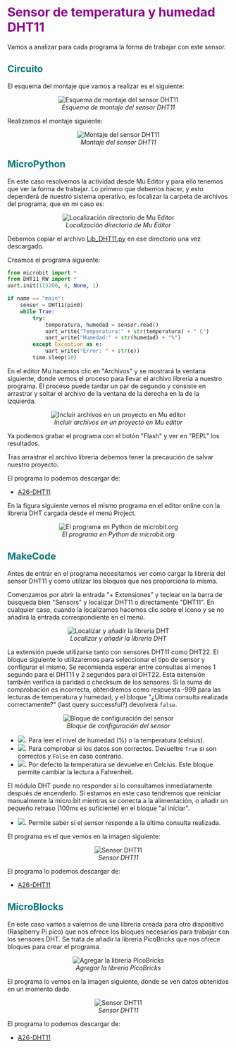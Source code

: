 # <FONT COLOR=#8B008B>Sensor de temperatura y humedad DHT11</font>
Vamos a analizar para cada programa la forma de trabajar con este sensor.

## <FONT COLOR=#007575>**Circuito**</font>
El esquema del montaje que vamos a realizar es el siguiente:

<center>

![Esquema de montaje del sensor DHT11](../img/actividades/A26/A26_esquema.png)  
*Esquema de montaje del sensor DHT11*

</center>

Realizamos el montaje siguiente:

<center>

![Montaje del sensor DHT11](../img/actividades/A26/A26_montaje.png)  
*Montaje del sensor DHT11*

</center>

## <FONT COLOR=#007575>**MicroPython**</font>
En este caso resolvemos la actividad desde Mu Editor y para ello tenemos que ver la forma de trabajar. Lo primero que debemos hacer, y esto dependerá de nuestro sistema operativo, es localizar la carpeta de archivos del programa, que en mi caso es:

<center>

![Localización directorio de Mu Editor](../img/actividades/A26/directorio.png)  
*Localización directorio de Mu Editor*

</center>

Debemos copiar el archivo [Lib_DHT11.py](../programas/upy/PythonLibrary/Lib_DHT11.py) en ese directorio una vez descargado.

Creamos el programa siguiente:

~~~py
from microbit import *
from DHT11_RW import *
uart.init(115200, 8, None, 1)

if name == "main":
    sensor = DHT11(pin0)
    while True:
        try:
            temperatura, humedad = sensor.read()
            uart_write("Temperatura:" + str(temperatura) + " C")
            uart_write("Humedad:" + str(humedad) + "%")
        except Exception as e:
            uart_write("Error: " + str(e))
        time.sleep(10)
~~~

En el editor Mu hacemos clic en "Archivos" y se mostrará la ventana siguiente, donde vemos el proceso para llevar el archivo libreria a nuestro programa. El proceso puede tardar un par de segundo y consiste en arrastrar y soltar el archivo de la ventana de la derecha en la de la izquierda.

<center>

![Incluir archivos en un proyecto en Mu editor](../img/actividades/A26/incluir.gif)  
*Incluir archivos en un proyecto en Mu editor*

</center>

Ya podemos grabar el programa con el botón "Flash" y ver en "REPL" los resultados.

Tras arrastrar el archivo libreria debemos tener la precaución de salvar nuestro proyecto.

El programa lo podemos descargar de:

* [A26-DHT11](../programas/upy/A26-DHT11.py)

En la figura siguiente vemos el mismo programa en el editor online con la libreria DHT cargada desde el menú Project.

<center>

![El programa en Python de microbit.org](../img/actividades/A26/prog_py_online.png)  
*El programa en Python de microbit.org*

</center>

## <FONT COLOR=#007575>**MakeCode**</font>
Antes de entrar en el programa necesitamos ver como cargar la librería del sensor DHT11 y como utilizar los bloques que nos proporciona la misma.

Comenzamos por abrir la entrada "+ Extensiones" y teclear en la barra de búsqueda bien "Sensors" y localizar DHT11 o directamente "DHT11". En cualquier caso, cuando la localizamos hacemos clic sobre el icono y se no añadirá la entrada correspondiente en el menú.

<center>

![Localizar y añadir la libreria DHT](../img/actividades/A26/lib_DHT.gif)  
*Localizar y añadir la libreria DHT*

</center>

La extensión puede utilizarse tanto con sensores DHT11 como DHT22. El bloque siguiente lo utilizaremos para seleccionar el tipo de sensor y configurar el mismo. Se recomienda esperar entre consultas al menos 1 segundo para el DHT11 y 2 segundos para el DHT22. Esta extensión también verifica la paridad o checksum de los sensores. Si la suma de comprobación es incorrecta, obtendremos como respuesta -999 para las lecturas de temperatura y humedad, y el bloque "¿Última consulta realizada correctamente?" (last query successful?) devolverá ```false```.

<center>

![Bloque de configuración del sensor](../img/actividades/A26/B_conf.png)  
*Bloque de configuración del sensor*

</center>

* ![](../img/actividades/A26/B_lee.png). Para leer el nivel de humedad (%) o la temperatura (celsius).
* ![](../img/actividades/A26/B_last_q.png). Para comprobar si los datos son correctos. Devueltre ```True``` si son correctos y ```False``` en caso contrario.
* ![](../img/actividades/A26/B_C_o_F.png). Por defecto la temperatura se devuelve en Celcius. Este bloque permite cambiar la lectura a Fahrenheit.

El módulo DHT puede no responder si lo consultamos inmediatamente después de encenderlo. Si estamos en este caso tendremos que reiniciar manualmente la micro:bit mientras se conecta a la alimentación, o añadir un pequeño retraso (100ms es suficiente) en el bloque "al  iniciar".

* ![](../img/actividades/A26/B_q_resp.png). Permite saber si el sensor responde a la última consulta realizada.

El programa es el que vemos en la imagen siguiente:

<center>

![Sensor DHT11](../img/actividades/A26/A26_DHT11.png)  
*Sensor DHT11*

</center>

El programa lo podemos descargar de:

* [A26-DHT11](../programas/makecode/microbit-A26_DHT11.hex)

## <FONT COLOR=#007575>**MicroBlocks**</font>
En este caso vamos a valernos de una librería creada para otro dispositivo (Raspberry Pi pico) que nos ofrece los bloques necesarios para trabajar con los sensores DHT. Se trata de añadir la libreria PicoBricks que nos ofrece bloques para crear el programa.

<center>

![Agregar la libreria PicoBricks](../img/actividades/A26/lib_picobricks.gif)  
*Agregar la libreria PicoBricks*

</center>

El programa lo vemos en la imagen siguiente, donde se ven datos obtenidos en un momento dado.

<center>

![Sensor DHT11](../img/actividades/A26/A26_DHT11_uB.png)  
*Sensor DHT11*

</center>

El programa lo podemos descargar de:

* [A26-DHT11](../programas/ublocks/A26_DHT11.ubp)

<center>